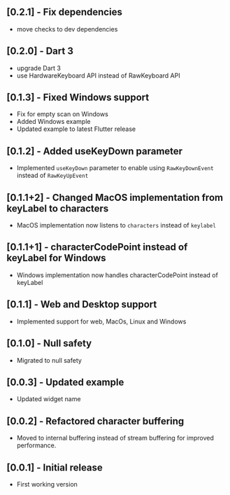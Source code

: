 ## [0.2.1] - Fix dependencies

- move checks to dev dependencies

## [0.2.0] - Dart 3

- upgrade Dart 3
- use HardwareKeyboard API instead of RawKeyboard API

## [0.1.3] - Fixed Windows support

- Fix for empty scan on Windows
- Added Windows example
- Updated example to latest Flutter release

## [0.1.2] - Added useKeyDown parameter

- Implemented `useKeyDown` parameter to enable using `RawKeyDownEvent` instead of `RawKeyUpEvent`

## [0.1.1+2] - Changed MacOS implementation from keyLabel to characters

- MacOS implementation now listens to `characters` instead of `keylabel`

## [0.1.1+1] - characterCodePoint instead of keyLabel for Windows

- Windows implementation now handles characterCodePoint instead of keyLabel

## [0.1.1] - Web and Desktop support

- Implemented support for web, MacOs, Linux and Windows

## [0.1.0] - Null safety

- Migrated to null safety

## [0.0.3] - Updated example

- Updated widget name

## [0.0.2] - Refactored character buffering

- Moved to internal buffering instead of stream buffering for improved performance.

## [0.0.1] - Initial release

- First working version
